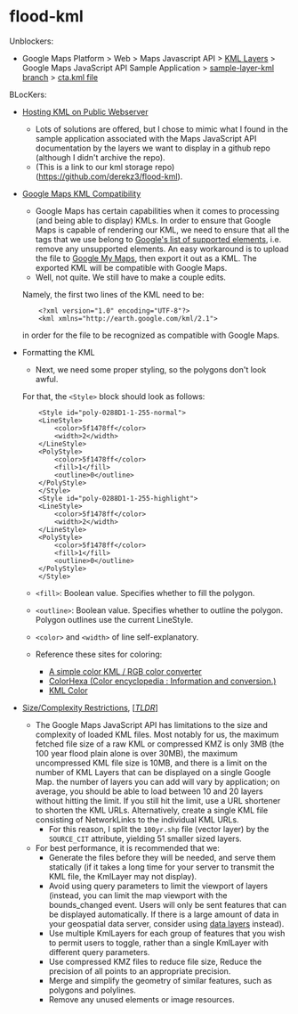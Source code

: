 # flood-kml

Unblockers: 

* Google Maps Platform > Web > Maps Javascript API > [KML Layers](https://developers.google.com/maps/documentation/javascript/examples/layer-kml) > Google Maps JavaScript API Sample Application > [sample-layer-kml branch](https://github.com/googlemaps/js-samples/tree/sample-layer-kml) > [cta.kml file](https://github.com/googlearchive/js-v2-samples/blob/gh-pages/ggeoxml/cta.kml)

BLocKers:

* [Hosting KML on Public Webserver](https://stackoverflow.com/questions/28212176/hosting-kml-files-on-public-webserver)
    * Lots of solutions are offered, but I chose to mimic what I found in the sample application associated with the Maps JavaScript API documentation by the layers we want to display in a github repo (although I didn't archive the repo).  
    * (This is a link to our kml storage repo)(https://github.com/derekz3/flood-kml).  

* [Google Maps KML Compatibility](https://geopointe.force.com/help/s/article/My-KML-Layer-has-data-but-is-not-appearing-on-the-Map-What-s-Wrong#:~:text=Information&text=There%20are%20a%20couple%20of,not%20appearing%20on%20the%20Map%3A&text=Fortunately%2C%20there%20is%20a%20workaround,be%20compatible%20with%20Google%20Maps.)  
    * Google Maps has certain capabilities when it comes to processing (and being able to display) KMLs. In order to ensure that Google Maps is capable of rendering our KML, we need to ensure that all the tags that we use belong to [Google's list of supported elements](https://developers.google.com/maps/documentation/javascript/kmllayer#supported-elements%E2%80%8B), i.e. remove any unsupported elements. An easy workaround is to upload the file to [Google My Maps](https://mymaps.google.com/), then export it out as a KML. The exported KML will be compatible with Google Maps.  
    * Well, not quite. We still have to make a couple edits.  
    
    Namely, the first two lines of the KML need to be:  
    
    ```
        <?xml version="1.0" encoding="UTF-8"?>
        <kml xmlns="http://earth.google.com/kml/2.1">
    ```

    in order for the file to be recognized as compatible with Google Maps.  

* Formatting the KML

    * Next, we need some proper styling, so the polygons don't look awful.  

    For that, the `<Style>` block should look as follows:  

    ```
        <Style id="poly-0288D1-1-255-normal">
        <LineStyle>
            <color>5f1478ff</color>
            <width>2</width>
        </LineStyle>
        <PolyStyle>
            <color>5f1478ff</color>
            <fill>1</fill>
            <outline>0</outline>
        </PolyStyle>
        </Style>
        <Style id="poly-0288D1-1-255-highlight">
        <LineStyle>
            <color>5f1478ff</color>
            <width>2</width>
        </LineStyle>
        <PolyStyle>
            <color>5f1478ff</color>
            <fill>1</fill>
            <outline>0</outline>
        </PolyStyle>
        </Style>
    ```  
    
    * `<fill>`: Boolean value. Specifies whether to fill the polygon.  
    * `<outline>`: Boolean value. Specifies whether to outline the polygon. Polygon outlines use the current LineStyle.  
    * `<color>` and `<width>` of line self-explanatory.

    * Reference these sites for coloring:  
        * [A simple color KML / RGB color converter](http://netdelight.be/kml/index.php)  
        * [ColorHexa (Color encyclopedia : Information and conversion.)](https://www.colorhexa.com/ff7814)  
        * [KML Color](http://www.zonums.com/gmaps/kml_color/)


* [Size/Complexity Restrictions](https://developers.google.com/maps/documentation/javascript/kmllayer#restrictions), [[*TLDR*]](https://stackoverflow.com/questions/42149489/kml-layer-not-displaying-on-map)  
    * The Google Maps JavaScript API has limitations to the size and complexity of loaded KML files. Most notably for us, the maximum fetched file size of a raw KML or compressed KMZ is only 3MB (the 100 year flood plain alone is over 30MB), the maximum uncompressed KML file size is 10MB, and there is a limit on the number of KML Layers that can be displayed on a single Google Map. the number of layers you can add will vary by application; on average, you should be able to load between 10 and 20 layers without hitting the limit. If you still hit the limit, use a URL shortener to shorten the KML URLs. Alternatively, create a single KML file consisting of NetworkLinks to the individual KML URLs.  
        * For this reason, I split the `100yr.shp` file (vector layer) by the `SOURCE_CIT` attribute, yielding 51 smaller sized layers.  
    * For best performance, it is recommended that we:  
        * Generate the files before they will be needed, and serve them statically (if it takes a long time for your server to transmit the KML file, the KmlLayer may not display).  
        * Avoid using query parameters to limit the viewport of layers (instead, you can limit the map viewport with the bounds_changed event. Users will only be sent features that can be displayed automatically. If there is a large amount of data in your geospatial data server, consider using [data layers](https://developers.google.com/maps/documentation/javascript/datalayer) instead).  
        * Use multiple KmlLayers for each group of features that you wish to permit users to toggle, rather than a single KmlLayer with different query parameters.  
        * Use compressed KMZ files to reduce file size, Reduce the precision of all points to an appropriate precision.  
        * Merge and simplify the geometry of similar features, such as polygons and polylines.  
        * Remove any unused elements or image resources.  
